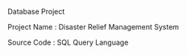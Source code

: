 Database Project 

Project Name : Disaster Relief Management System

Source Code : SQL Query Language 
